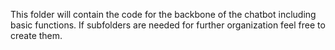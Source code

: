 This folder will contain the code for the backbone of the chatbot including basic functions.
If subfolders are needed for further organization feel free to create them.